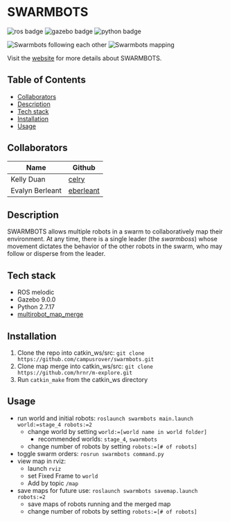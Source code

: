 # SWARMBOTS
![ros badge](https://img.shields.io/badge/ros-melodic-blue)
![gazebo badge](https://img.shields.io/badge/gazebo-9.0.0-blue)
![python badge](https://img.shields.io/badge/python-2.7.17-blue)

![Swarmbots following each other](assets/swarmbots_follow.gif)
![Swarmbots mapping](assets/swarmbots_mapping.gif)

Visit the [website](https://campusrover.github.io/swarmbots) for more details about SWARMBOTS.

## Table of Contents

* [Collaborators](#collaborators)
* [Description](#description)
* [Tech stack](#tech-stack)
* [Installation](#installation)
* [Usage](#usage)

## Collaborators

| Name | Github |
| --- | --- |
| Kelly Duan | [celry](https://github.com/celry) |
| Evalyn Berleant | [eberleant](https://github.com/eberleant) |

## Description

SWARMBOTS allows multiple robots in a swarm to collaboratively map their environment. At any time, there is a single leader (the *swarmboss*) whose movement dictates the behavior of the other robots in the swarm, who may follow or disperse from the leader.

## Tech stack

* ROS melodic
* Gazebo 9.0.0
* Python 2.7.17
* [multirobot_map_merge](http://wiki.ros.org/multirobot_map_merge)

## Installation

1. Clone the repo into catkin_ws/src: `git clone https://github.com/campusrover/swarmbots.git`
1. Clone map merge into catkin_ws/src: `git clone https://github.com/hrnr/m-explore.git`
1. Run `catkin_make` from the catkin_ws directory

## Usage
- run world and initial robots: `roslaunch swarmbots main.launch world:=stage_4 robots:=2`
  - change world by setting `world:=[world name in world folder]`
    - recommended worlds: `stage_4`, `swarmbots`
  - change number of robots by setting `robots:=[# of robots]`
- toggle swarm orders: `rosrun swarmbots command.py`
- view map in rviz:
  - launch `rviz`
  - set Fixed Frame to `world`
  - Add by topic `/map`
- save maps for future use: `roslaunch swarmbots savemap.launch robots:=2`
  - save maps of robots running and the merged map
  - change number of robots by setting `robots:=[# of robots]`

